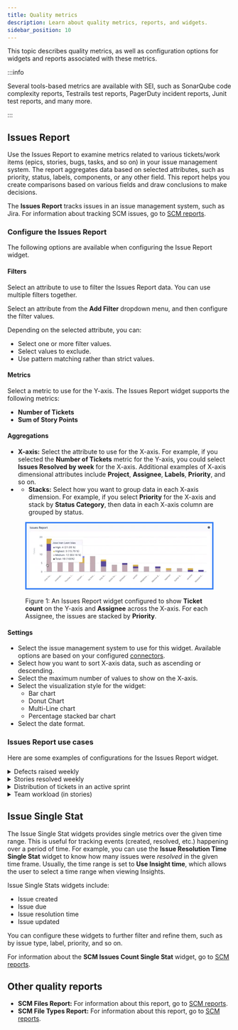 ```yaml
---
title: Quality metrics
description: Learn about quality metrics, reports, and widgets.
sidebar_position: 10
---
```


This topic describes quality metrics, as well as configuration options for widgets and reports associated with these metrics.

:::info

Several tools-based metrics are available with SEI, such as SonarQube code complexity reports, Testrails test reports, PagerDuty incident reports, Junit test reports, and many more.

:::

## Issues Report

Use the Issues Report to examine metrics related to various tickets/work items (epics, stories, bugs, tasks, and so on) in your issue management system. The report aggregates data based on selected attributes, such as priority, status, labels, components, or any other field. This report helps you create comparisons based on various fields and draw conclusions to make decisions.

The **Issues Report** tracks issues in an issue management system, such as Jira. For information about tracking SCM issues, go to [SCM reports](../velocity-metrics-reports/scm-reports.md).

### Configure the Issues Report

The following options are available when configuring the Issue Report widget.

#### Filters

Select an attribute to use to filter the Issues Report data. You can use multiple filters together.

Select an attribute from the **Add Filter** dropdown menu, and then configure the filter values.

Depending on the selected attribute, you can:

* Select one or more filter values.
* Select values to exclude.
* Use pattern matching rather than strict values.

#### Metrics

Select a metric to use for the Y-axis. The Issues Report widget supports the following metrics:

* **Number of Tickets**
* **Sum of Story Points**

#### Aggregations

* **X-axis:** Select the attribute to use for the X-axis. For example, if you selected the **Number of Tickets** metric for the Y-axis, you could select **Issues Resolved by week** for the X-axis. Additional examples of X-axis dimensional attributes include **Project**, **Assignee**, **Labels**, **Priority**, and so on.
* * **Stacks:** Select how you want to group data in each X-axis dimension. For example, if you select **Priority** for the X-axis and stack by **Status Category**, then data in each X-axis column are grouped by status.

<figure>

![](../static/issues-report-widget.png)

<figcaption>Figure 1: An Issues Report widget configured to show <b>Ticket count</b> on the Y-axis and <b>Assignee</b> across the X-axis. For each Assignee, the issues are stacked by <b>Priority</b>.</figcaption>
</figure>

#### Settings

* Select the issue management system to use for this widget. Available options are based on your configured [connectors](/docs/category/connectors-and-integrations).
* Select how you want to sort X-axis data, such as ascending or descending.
* Select the maximum number of values to show on the X-axis.
* Select the visualization style for the widget:
  * Bar chart
  * Donut Chart
  * Multi-Line chart
  * Percentage stacked bar chart
* Select the date format.

### Issues Report use cases

Here are some examples of configurations for the Issues Report widget.

<details>
<summary>Defects raised weekly</summary>

To configure the Issues Report widget to show bug tickets created weekly:

1. On the **Filter** tab, add an **Issue Type** filter set to **Bug/Defect**.
2. For the time range, either select **Use Insight time** or set **Issue Created In** to the desired time range. **Use Insight time** allows the user to select a desired time range when viewing the Insight.
3. On the **Metrics** tab, select **Number of Tickets**.
4. On the **Aggregations** tab, set **X-axis** to **Issue created by week**.
5. On the **Settings** tab, set the **Visualization** to **Bar Chart**.
6. Set the widget **Name** to **Defects raised weekly**.

</details>

<details>
<summary>Stories resolved weekly</summary>

To configure the Issues Report widget to show stories resolved weekly:

1. On the **Filter** tab, add an **Issue Type** filter set to **Story**.
2. For the time range, either **Use Insight time** or set **Issue Created In** to the desired time range. **Use Insight time** allows the user to select a desired time range when viewing the Insight.
3. On the **Metrics** tab, select **Number of Tickets**.
4. On the **Aggregations** tab, set **Stacks** to **Priority**, and set **X-axis** to **Issue resolved by week**.
5. On the **Settings** tab, set the **Visualization** to **Bar Chart**.
6. Set the widget **Name** to **Stories resolved weekly**.

</details>

<details>
<summary>Distribution of tickets in an active sprint</summary>

To configure the Issues Report widget to show the distribution of tickets in the active sprint:

1. On the **Filter** tab, add a **Sprint** filter set to **Select Active Sprints only**.
2. On the **Metrics** tab, select **Number of Tickets**.
3. On the **Aggregations** tab, set **Stacks** to **Issue Type**, and set **X-axis** to **Sprint**.
4. On the **Settings** tab, set the **Visualization** to **Bar Chart**.
5. Set the widget **Name** to **Active sprint tickets distribution**.

</details>

<details>
<summary>Team workload (in stories)</summary>

To configure the Issues Report widget to show the team workload:

1. On the **Filter** tab, add a **Status** filter, set the value to all closed statuses (Done, Closed, Resolved, Won't Do, and so on), and select **Exclude**.

   This ensures the widget only shows active or not-started work.

2. On the **Metrics** tab, select **Number of Tickets**.
3. On the **Aggregations** tab, set **Stacks** to **Issue Type**, and set **X-axis** to **Assignee**.
4. On the **Settings** tab, set the **Visualization** to **Bar Chart**.
5. Set the widget **Name** to **Team workload**.

</details>

## Issue Single Stat

The Issue Single Stat widgets provides single metrics over the given time range. This is useful for tracking events (created, resolved, etc.) happening over a period of time. For example, you can use the **Issue Resolution Time Single Stat** widget to know how many issues were *resolved* in the given time frame. Usually, the time range is set to **Use Insight time**, which allows the user to select a time range when viewing Insights.

Issue Single Stats widgets include:

* Issue created
* Issue due
* Issue resolution time
* Issue updated

You can configure these widgets to further filter and refine them, such as by issue type, label, priority, and so on.

For information about the **SCM Issues Count Single Stat** widget, go to [SCM reports](../velocity-metrics-reports/scm-reports.md).

## Other quality reports

* **SCM Files Report:** For information about this report, go to [SCM reports](../velocity-metrics-reports/scm-reports.md).
* **SCM File Types Report:** For information about this report, go to [SCM reports](../velocity-metrics-reports/scm-reports.md).
